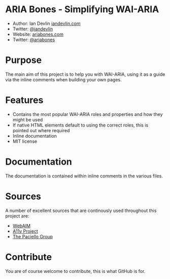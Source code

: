ARIA Bones - Simplifying WAI-ARIA
===================================================

- Author: Ian Devlin [iandevlin.com](http://iandevlin.com)
- Twitter: [@iandevlin](http://twitter.com/iandevlin)
- Website: [ariabones.com](http://ariabones.com)
- Twitter: [@ariabones](http://twitter.com/ariabones)

Purpose
=======

The main aim of this project is to help you with WAI-ARIA, using it as a guide via the inline comments when building your own pages.

Features
========

- Contains the most popular WAI-ARIA roles and properties and how they might be used
- If native HTML elements default to using the correct roles, this is pointed out where required
- Inline documentation
- MIT license

Documentation
=============
The documentation is contained within inline comments in the various files.

Sources
=======

A number of excellent sources that are continously used throughout this project are:

- [WebAIM](http://webaim.org)
- [A11y Project](http://a11yproject.com)
- [The Paciello Group](http://www.paciellogroup.com)

Contribute
==========

You are of course welcome to contribute, this is what GitHub is for.
